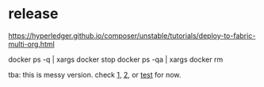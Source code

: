 # release

https://hyperledger.github.io/composer/unstable/tutorials/deploy-to-fabric-multi-org.html

docker ps -q | xargs docker stop
docker ps -qa | xargs docker rm

tba: this is messy version. check [1](1.sh), [2](2.sh), or [test](test.sh) for now.
